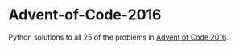 # Advent-of-Code-2016
Python solutions to all 25 of the problems in [Advent of Code 2016](https://www.adventofcode.com/2016/).
